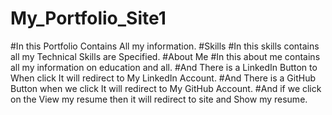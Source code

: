 # My_Portfolio_Site1
#In this Portfolio Contains All my information.
#Skills #In this skills contains all my Technical Skills are Specified. 
#About Me #In this about me contains all my information on education and all.
#And There is a LinkedIn Button to When click It will redirect to My LinkedIn Account.
#And There is a GitHub Button when we click It will redirect to My GitHub Account.
#And if we click on the View my resume then it will redirect to site and Show my resume.
